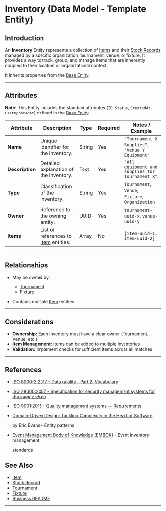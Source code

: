 # **Inventory** (Data Model - Template Entity)

## **Introduction**

An **Inventory** Entity represents a collection of [Items](../inventory/item.md) and their
[Stock Records](stock_record.md) managed by a specific organization, tournament, venue, or fixture. It provides a way to
track, group, and manage items that are inherently coupled to their location or organizational context.

It inherits properties from the [Base Entity](../foundation/base_entity.md).

---

## **Attributes**

**Note:** This Entity includes the standard attributes (`ID`, `Status`, `CreatedAt`, `LastUpdatedAt`) defined in the [Base Entity](../foundation/base_entity.md).

| Attribute       | Description                                                                | Type   | Required | Notes / Example                                  |
| --------------- | -------------------------------------------------------------------------- | ------ | -------- | ------------------------------------------------ |
| **Name**        | Unique identifier for the inventory.                                       | String | Yes      | `"Tournament X Supplies"`, `"Venue Y Equipment"` |
| **Description** | Detailed explanation of the inventory.                                     | Text   | Yes      | `"All equipment and supplies for Tournament X"`  |
| **Type**        | Classification of the inventory.                                           | String | Yes      | `Tournament`, `Venue`, `Fixture`, `Organization` |
| **Owner**       | Reference to the owning entity.                                            | UUID   | Yes      | `tournament-uuid-x`, `venue-uuid-y`              |
| **Items**       | List of references to [Item](../inventory/item.md) entities. | Array  | No       | `[item-uuid-1, item-uuid-2]`                     |

---

## **Relationships**

- May be owned by:

  - [Tournament](../tournament/tournament.md)
  - [Fixture](../schedule/fixture.md)

- Contains multiple [Item](../inventory/item.md) entities

---

## **Considerations**

- **Ownership:** Each inventory must have a clear owner (Tournament, Venue, etc.)
- **Item Management:** Items can be added to multiple inventories
- **Validation:** Implement checks for sufficient items across all matches

---

## References

- [ISO 8000-2:2017 - Data quality - Part 2: Vocabulary](https://www.iso.org/standard/36326.html)
- [ISO 28000:2007 - Specification for security management systems for the supply chain](https://www.iso.org/standard/44651.html)
- [ISO 9001:2015 - Quality management systems — Requirements](https://www.iso.org/standard/62085.html)
- [Domain-Driven Design: Tackling Complexity in the Heart of Software](https://www.amazon.com/Domain-Driven-Design-Tackling-Complexity-Software/dp/0321125215)

  by Eric Evans - Entity patterns

- [Event Management Body of Knowledge (EMBOK)](https://www.embok.org/index.php/embok-model) - Event inventory management

  standards

## See Also

- [Item](../inventory/item.md)
- [Stock Record](../inventory/stock_record.md)
- [Tournament](../tournament/tournament.md)
- [Fixture](../schedule/fixture.md)
- [Business README](../README.md)

---
